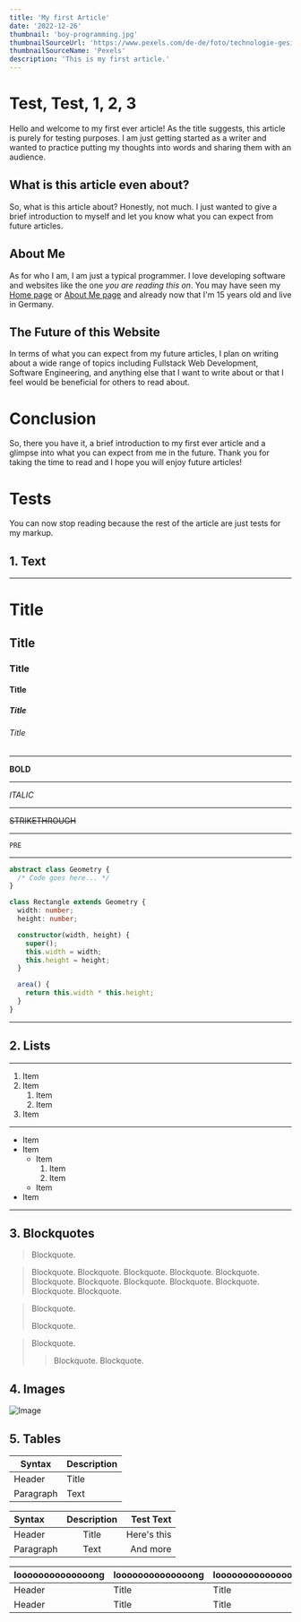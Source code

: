 ```yaml
---
title: 'My first Article'
date: '2022-12-26'
thumbnail: 'boy-programming.jpg'
thumbnailSourceUrl: 'https://www.pexels.com/de-de/foto/technologie-gesichtslos-computer-pc-4709289/'
thumbnailSourceName: 'Pexels'
description: 'This is my first article.'
---
```

# Test, Test, 1, 2, 3

Hello and welcome to my first ever article! As the title suggests, this article is purely for testing purposes. I am just getting started as a writer and wanted to practice putting my thoughts into words and sharing them with an audience.


##   What is this article even about?
So, what is this article about? Honestly, not much. I just wanted to give a brief introduction to myself and let you know what you can expect from future articles.


## About Me

As for who I am, I am just a typical programmer. I love developing software and websites like the one *you are reading this on*. You may have seen my [Home page](/) or [About Me page](/about) and already now that I'm 15 years old and live in Germany. 


## The Future of this Website
In terms of what you can expect from my future articles, I plan on writing about a wide range of topics including Fullstack Web Development, Software Engineering, and anything else that I want to write about or that I feel would be beneficial for others to read about.


# Conclusion
So, there you have it, a brief introduction to my first ever article and a glimpse into what you can expect from me in the future. Thank you for taking the time to read and I hope you will enjoy future articles!



# Tests
You can now stop reading because the rest of the article are just tests for my markup.

## 1. Text
___
# Title
## Title
### Title
#### Title
##### Title
###### Title
___
**BOLD**
___
*ITALIC*
___
~~STRIKETHROUGH~~
___
`PRE`
___
``` ts
abstract class Geometry {
  /* Code goes here... */
}

class Rectangle extends Geometry {
  width: number; 
  height: number; 

  constructor(width, height) {
    super();
    this.width = width;
    this.height = height;
  }

  area() {
    return this.width * this.height;
  }
}
```
___

## 2. Lists
___
1. Item
2. Item
    1. Item
    2. Item
3. Item
___
- Item
- Item
    - Item
        1. Item
        2. Item
    - Item
- Item
___

## 3. Blockquotes
> Blockquote.

> Blockquote. Blockquote. Blockquote. Blockquote. Blockquote. Blockquote. Blockquote. Blockquote. Blockquote. Blockquote. Blockquote. Blockquote. 

> Blockquote.
>
> Blockquote.

> Blockquote.
>
>> Blockquote. Blockquote.

## 4. Images
![Image](https://images.pexels.com/photos/879109/pexels-photo-879109.jpeg?auto=compress&cs=tinysrgb&w=1260&h=750&dpr=1)

## 5. Tables
| Syntax | Description |
| --- | ----------- |
| Header | Title |
| Paragraph | Text |


| Syntax      | Description | Test Text     |
| :---        |    :----:   |          ---: |
| Header      | Title       | Here's this   |
| Paragraph   | Text        | And more      |


| loooooooooooooong | loooooooooooooong | loooooooooooooong | loooooooooooooong | loooooooooooooong | loooooooooooooong |
| ----------------- | ----------------- | ----------------- | ----------------- | ----------------- | ----------------- |
| Header | Title | Title | Title | Title | Title |
| Header | Title | Title | Title | Title | Title |

